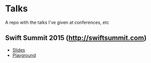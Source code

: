 # Talks
A repo with the talks I've given at conferences, etc

## Swift Summit 2015 (http://swiftsummit.com)
- [Slides](https://github.com/JaviSoto/Talks/blob/master/SwiftSummit2015/SwiftSummitSlides.pdf)
- [Playground](https://github.com/JaviSoto/Talks/blob/master/SwiftSummit2015/FutureSwiftSummit.playground.zip?raw=true)
